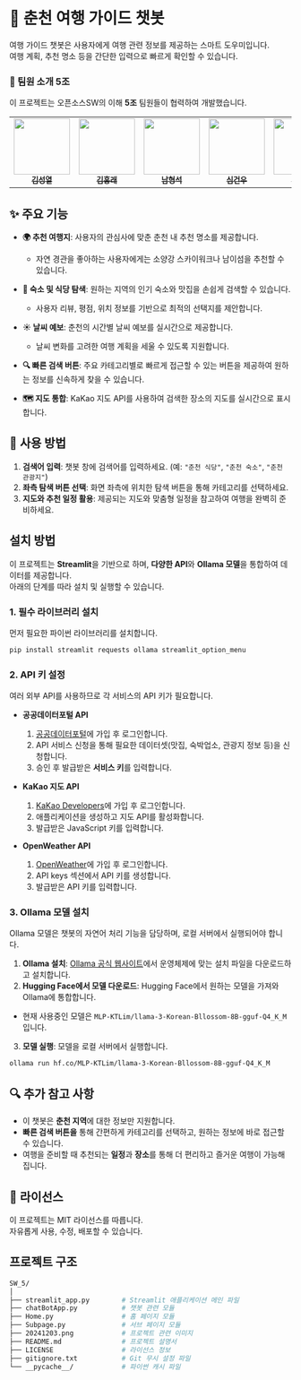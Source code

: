 # 🧳 춘천 여행 가이드 챗봇

여행 가이드 챗봇은 사용자에게 여행 관련 정보를 제공하는 스마트 도우미입니다.  
여행 계획, 추천 명소 등을 간단한 입력으로 빠르게 확인할 수 있습니다.

### 🤝 팀원 소개 5조
이 프로젝트는 오픈소스SW의 이해 **5조** 팀원들이 협력하여 개발했습니다.

<table>
  <tbody>
    <tr>
      <td align="center"><a href="https://github.com/GithubOfHermes">
        <img src="https://github.com/GithubOfHermes.png?size=100" width="100px;" alt=""/><br /><sub><b>김성열</b></sub></a><br />
      </td>
      <td align="center"><a href="https://github.com/HongRae-Kim">
        <img src="https://github.com/HongRae-Kim.png?size=100" width="100px;" alt=""/><br /><sub><b>김홍래</b></sub></a><br />
      </td>
      <td align="center"><a href="https://github.com/namhegg">
        <img src="https://github.com/namhegg.png?size=100" width="100px;" alt=""/><br /><sub><b>남형석</b></sub></a><br />
      </td>
      <td align="center"><a href="https://github.com/DriedSlime">
        <img src="https://github.com/DriedSlime.png?size=100" width="100px;" alt=""/><br /><sub><b>심건우</b></sub></a><br />
      </td>
      <td align="center"><a href="https://github.com/20227122">
        <img src="https://github.com/20227122.png?size=100" width="100px;" alt=""/><br /><sub><b>윤태근</b></sub></a><br />
      </td>
    </tr>
  </tbody>
</table>


## ✨ 주요 기능
- **🌍 추천 여행지**: 사용자의 관심사에 맞춘 춘천 내 추천 명소를 제공합니다.
  - 자연 경관을 좋아하는 사용자에게는 소양강 스카이워크나 남이섬을 추천할 수 있습니다.

- **🏨 숙소 및 식당 탐색**: 원하는 지역의 인기 숙소와 맛집을 손쉽게 검색할 수 있습니다.
  - 사용자 리뷰, 평점, 위치 정보를 기반으로 최적의 선택지를 제안합니다.
- **☀️ 날씨 예보**: 춘천의 시간별 날씨 예보를 실시간으로 제공합니다. 
  - 날씨 변화를 고려한 여행 계획을 세울 수 있도록 지원합니다.
- **🔍 빠른 검색 버튼**: 주요 카테고리별로 빠르게 접근할 수 있는 버튼을 제공하여 원하는 정보를 신속하게 찾을 수 있습니다.
- **🗺️ 지도 통합**: KaKao 지도 API를 사용하여 검색한 장소의 지도를 실시간으로 표시합니다.

## 🚀 사용 방법
1. **검색어 입력**: 챗봇 창에 검색어를 입력하세요. (예: `"춘천 식당"`, `"춘천 숙소"`, `"춘천 관광지"`)
2. **좌측 탐색 버튼 선택**: 화면 좌측에 위치한 탐색 버튼을 통해 카테고리를 선택하세요.
3. **지도와 추천 일정 활용**: 제공되는 지도와 맞춤형 일정을 참고하여 여행을 완벽히 준비하세요.

## 설치 방법
이 프로젝트는 **Streamlit**을 기반으로 하며, **다양한 API**와 **Ollama 모델**을 통합하여 데이터를 제공합니다.<br>
아래의 단계를 따라 설치 및 실행할 수 있습니다.

### 1. 필수 라이브러리 설치 
먼저 필요한 파이썬 라이브러리를 설치합니다.
```bash
pip install streamlit requests ollama streamlit_option_menu
```

### 2. API 키 설정 
여러 외부 API를 사용하므로 각 서비스의 API 키가 필요합니다.

- **공공데이터포털 API**
  1. [공공데이터포털](https://www.data.go.kr/)에 가입 후 로그인합니다. 
  2. API 서비스 신청을 통해 필요한 데이터셋(맛집, 숙박업소, 관광지 정보 등)을 신청합니다.
  3. 승인 후 발급받은 **서비스 키**를 입력합니다.

- **KaKao 지도 API**
  1. [KaKao Developers](https://developers.kakao.com/)에 가입 후 로그인합니다.
  2. 애플리케이션을 생성하고 지도 API를 활성화합니다.
  3. 발급받은 JavaScript 키를 입력합니다.

- **OpenWeather API**
  1. [OpenWeather](https://openweathermap.org/)에 가입 후 로그인합니다.
  2. API keys 섹션에서 API 키를 생성합니다.
  3. 발급받은 API 키를 입력합니다.

### 3. Ollama 모델 설치 
Ollama 모델은 챗봇의 자연어 처리 기능을 담당하며, 로컬 서버에서 실행되어야 합니다.
  1. **Ollama 설치**: [Ollama 공식 웹사이트](https://ollama.com/)에서 운영체제에 맞는 설치 파일을 다운로드하고 설치합니다.
  2. **Hugging Face에서 모델 다운로드**: Hugging Face에서 원하는 모델을 가져와 Ollama에 통합합니다.
  - 현재 사용중인 모델은 `MLP-KTLim/llama-3-Korean-Bllossom-8B-gguf-Q4_K_M` 입니다.
  3. **모델 실행**: 모델을 로컬 서버에서 실행합니다.
  ```bash
  ollama run hf.co/MLP-KTLim/llama-3-Korean-Bllossom-8B-gguf-Q4_K_M
  ```


## 🔍 추가 참고 사항 
- 이 챗봇은 **춘천 지역**에 대한 정보만 지원합니다.
- **빠른 검색 버튼을** 통해 간편하게 카테고리를 선택하고, 원하는 정보에 바로 접근할 수 있습니다.
- 여행을 준비할 때 추천되는 **일정**과 **장소**를 통해 더 편리하고 즐거운 여행이 가능해집니다.


## 📄 라이선스 
이 프로젝트는 MIT 라이선스를 따릅니다.<br>자유롭게 사용, 수정, 배포할 수 있습니다.

## 프로젝트 구조 
```bash
SW_5/
│
├── streamlit_app.py        # Streamlit 애플리케이션 메인 파일
├── chatBotApp.py           # 챗봇 관련 모듈
├── Home.py                 # 홈 페이지 모듈
├── Subpage.py              # 서브 페이지 모듈
├── 20241203.png            # 프로젝트 관련 이미지
├── README.md               # 프로젝트 설명서
├── LICENSE                 # 라이선스 정보
├── gitignore.txt           # Git 무시 설정 파일
└── __pycache__/            # 파이썬 캐시 파일
